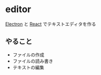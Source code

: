 # editor
[Electron](https://www.electronjs.org/) と [React](https://ja.reactjs.org/) でテキストエディタを作る

## やること
- ファイルの作成
- ファイルの読み書き
- テキストの編集
